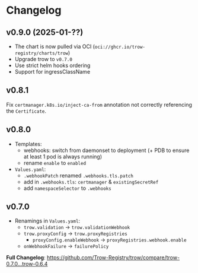 # Changelog

## v0.9.0 (2025-01-??)

* The chart is now pulled via OCI (`oci://ghcr.io/trow-registry/charts/trow`)
* Upgrade trow to `v0.7.0`
* Use strict helm hooks ordering
* Support for ingressClassName

## v0.8.1

Fix `certmanager.k8s.io/inject-ca-from` annotation not correctly referencing the `Certificate`.

## v0.8.0

* Templates:
  * webhooks: switch from daemonset to deployment (+ PDB to ensure at least 1 pod is always running)
  * rename `enable` to `enabled`
* `Values.yaml`:
  * `.webhookPatch` renamed `.webhooks.tls.patch`
  * add in `.webhooks.tls`: `certmanager` & `existingSecretRef`
  * add `namespaceSelector` to `.webhooks`

## v0.7.0

* Renamings in `Values.yaml`:
  * `trow.validation` -> `trow.validationWebhook`
  * `trow.proxyConfig` -> `trow.proxyRegistries`
    * `proxyConfig.enableWebhook` -> `proxyRegistries.webhook.enable`
  * `onWebhookFailure` -> `failurePolicy`

**Full Changelog**: <https://github.com/Trow-Registry/trow/compare/trow-0.7.0...trow-0.6.4>

